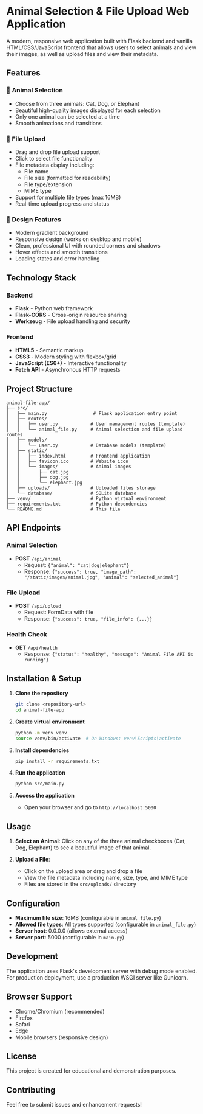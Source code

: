 # Animal Selection & File Upload Web Application

A modern, responsive web application built with Flask backend and vanilla HTML/CSS/JavaScript frontend that allows users to select animals and view their images, as well as upload files and view their metadata.

## Features

### 🐾 Animal Selection
- Choose from three animals: Cat, Dog, or Elephant
- Beautiful high-quality images displayed for each selection
- Only one animal can be selected at a time
- Smooth animations and transitions

### 📁 File Upload
- Drag and drop file upload support
- Click to select file functionality
- File metadata display including:
  - File name
  - File size (formatted for readability)
  - File type/extension
  - MIME type
- Support for multiple file types (max 16MB)
- Real-time upload progress and status

### 🎨 Design Features
- Modern gradient background
- Responsive design (works on desktop and mobile)
- Clean, professional UI with rounded corners and shadows
- Hover effects and smooth transitions
- Loading states and error handling

## Technology Stack

### Backend
- **Flask** - Python web framework
- **Flask-CORS** - Cross-origin resource sharing
- **Werkzeug** - File upload handling and security

### Frontend
- **HTML5** - Semantic markup
- **CSS3** - Modern styling with flexbox/grid
- **JavaScript (ES6+)** - Interactive functionality
- **Fetch API** - Asynchronous HTTP requests

## Project Structure

```
animal-file-app/
├── src/
│   ├── main.py                 # Flask application entry point
│   ├── routes/
│   │   ├── user.py            # User management routes (template)
│   │   └── animal_file.py     # Animal selection and file upload routes
│   ├── models/
│   │   └── user.py            # Database models (template)
│   ├── static/
│   │   ├── index.html         # Frontend application
│   │   ├── favicon.ico        # Website icon
│   │   └── images/            # Animal images
│   │       ├── cat.jpg
│   │       ├── dog.jpg
│   │       └── elephant.jpg
│   ├── uploads/               # Uploaded files storage
│   └── database/              # SQLite database
├── venv/                      # Python virtual environment
├── requirements.txt           # Python dependencies
└── README.md                  # This file
```

## API Endpoints

### Animal Selection
- **POST** `/api/animal`
  - Request: `{"animal": "cat|dog|elephant"}`
  - Response: `{"success": true, "image_path": "/static/images/animal.jpg", "animal": "selected_animal"}`

### File Upload
- **POST** `/api/upload`
  - Request: FormData with file
  - Response: `{"success": true, "file_info": {...}}`

### Health Check
- **GET** `/api/health`
  - Response: `{"status": "healthy", "message": "Animal File API is running"}`

## Installation & Setup

1. **Clone the repository**
   ```bash
   git clone <repository-url>
   cd animal-file-app
   ```

2. **Create virtual environment**
   ```bash
   python -m venv venv
   source venv/bin/activate  # On Windows: venv\Scripts\activate
   ```

3. **Install dependencies**
   ```bash
   pip install -r requirements.txt
   ```

4. **Run the application**
   ```bash
   python src/main.py
   ```

5. **Access the application**
   - Open your browser and go to `http://localhost:5000`

## Usage

1. **Select an Animal**: Click on any of the three animal checkboxes (Cat, Dog, Elephant) to see a beautiful image of that animal.

2. **Upload a File**: 
   - Click on the upload area or drag and drop a file
   - View the file metadata including name, size, type, and MIME type
   - Files are stored in the `src/uploads/` directory

## Configuration

- **Maximum file size**: 16MB (configurable in `animal_file.py`)
- **Allowed file types**: All types supported (configurable in `animal_file.py`)
- **Server host**: 0.0.0.0 (allows external access)
- **Server port**: 5000 (configurable in `main.py`)

## Development

The application uses Flask's development server with debug mode enabled. For production deployment, use a production WSGI server like Gunicorn.

## Browser Support

- Chrome/Chromium (recommended)
- Firefox
- Safari
- Edge
- Mobile browsers (responsive design)

## License

This project is created for educational and demonstration purposes.

## Contributing

Feel free to submit issues and enhancement requests!

